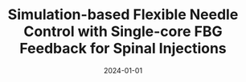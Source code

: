 ---
title: "Simulation-based Flexible Needle Control with Single-core FBG Feedback for Spinal Injections"
collection: publications
category: manuscripts
permalink: /publication/2024_tmrb
excerpt: ''
date: 2024-01-01
venue: 'IEEE Transactions on Medical Robotics and Bionics (T-MRB)'
paperurl: https://ieeexplore.ieee.org/document/10581411
citation: '<b>Wang, Y.</b>, Xu, Y., Kang, J., Fritz, J., and Iordachita, I. (2024). &quot;Simulation-based Flexible Needle Control with Single-core FBG Feedback for Spinal Injections.&quot; <i>IEEE Transactions on Medical Robotics and Bionics (T-MRB)</i>.'
---